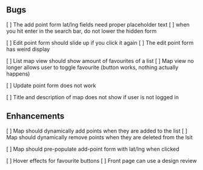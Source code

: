 ## Bugs

[ ] The add point form lat/lng fields need proper placeholder text
[ ] when you hit enter in the search bar, do not lower the hidden form

[ ] Edit point form should slide up if you click it again
[ ] The edit point form has weird display

[ ] List map view should show amount of favourites of a list
[ ] Map view no longer allows user to toggle favourite (button works, nothing actually happens)

[ ] Update point form does not work

[ ] Title and description of map does not show if user is not logged in

## Enhancements

[ ] Map should dynamically add points when they are added to the list
[ ] Map should dynamically remove points when they are deleted from the lsit

[ ] Map should pre-populate add-point form with lat/lng when clicked

[ ] Hover effects for favourite buttons
[ ] Front page can use a design review
